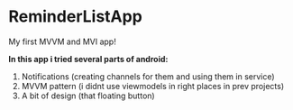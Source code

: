 # ReminderListApp
My first MVVM and MVI app! 

**In this app i tried several parts of android:**
1. Notifications (creating channels for them and using them in service)
2. MVVM pattern (i didnt use viewmodels in right places in prev projects)
3. A bit of design (that floating button)

